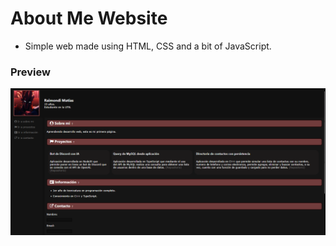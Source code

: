 # About Me Website
+ Simple web made using HTML, CSS and a bit of JavaScript.

### Preview
![Preview](repo-assets/preview.png)
